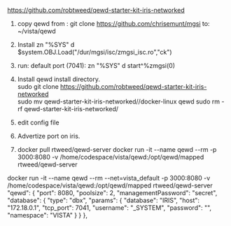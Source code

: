 https://github.com/robtweed/qewd-starter-kit-iris-networked

1) copy qewd from :
        git clone https://github.com/chrisemunt/mgsi
        to: ~/vista/qewd
2) Install
        zn "%SYS"
        d $system.OBJ.Load("/dur/mgsi/isc/zmgsi_isc.ro","ck")
3) run: default port (7041):
        zn "%SYS"
        d start^%zmgsi(0)

4) Install qewd install directory.       
        sudo git clone https://github.com/robtweed/qewd-starter-kit-iris-networked    
        sudo mv qewd-starter-kit-iris-networked//docker-linux qewd
        sudo rm -rf qewd-starter-kit-iris-networked/
5) edit config file
6) Advertize port on iris.
7) docker pull rtweed/qewd-server
    docker run -it --name qewd --rm -p 3000:8080 -v /home/codespace/vista/qewd:/opt/qewd/mapped rtweed/qewd-server


docker run -it --name qewd --rm --net=vista_default -p 3000:8080 -v /home/codespace/vista/qewd:/opt/qewd/mapped rtweed/qewd-server
  "qewd": {
    "port": 8080,
    "poolsize": 2,
    "managementPassword": "secret",
    "database": {
      "type": "dbx",
      "params": {
        "database": "IRIS",
        "host": "172.18.0.1",
        "tcp_port": 7041,
        "username": "_SYSTEM",
        "password": "",
        "namespace": "VISTA"
      }
    }
  },
